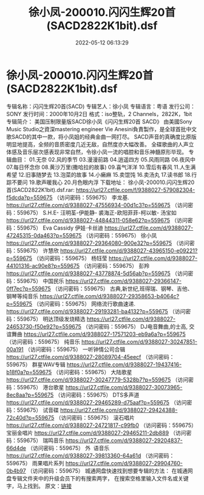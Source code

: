 ﻿---
title: 徐小凤-200010.闪闪生辉20首(SACD2822K1bit).dsf
date: 2022-05-12 06:13:29
categories: WAV车载音乐、镜像
tags: 华语中文
---
# 徐小凤-200010.闪闪生辉20首(SACD2822K1bit).dsf

专辑名称：闪闪生辉20首(SACD)
专辑艺人：徐小凤
专辑语言：粤语
发行公司：SONY
发行时间：2000年10月2日
格式：iso整轨，2
Channels，2822K，1bit
专辑简介：
美国压制限量版SACD徐小凤《闪闪生辉20首 SACD》
由美國Sony Music Studio之資深mastering engineer Vie
Anesini負責製作，是全球首批中文歌SACD的其中一款，将小凤姐的经典金曲一网打尽。
SACD声音的真确度比原版明显地提高，全频的音质密度几近无敌，自然度亦大幅改善。
全碟歌曲的人声立体感及音乐层次感表现非常自然，令徐小凤一流的唱腔和音乐神髓原形毕现。
专辑曲目：
01.无奈
02.风的季节
03.漫漫前路
04.逍遥四方
05.风雨同路
06.夜风中
07.每日怀念你
08.黄沙万里(撒哈拉的故事)
09.喜气洋洋
10.雪后有春风
11.人生满希望
12.旧事随梦去
13.泡菜的故事
14.小癞麻
15.卖馄饨
16.卖汤丸
17.读书郎
18.行踪不要问
19.歌声暖我心
20.月色眼内浮
下载地址：
徐小凤-200010.闪闪生辉20首(SACD2822K1bit).dsf.rar:
https://url27.ctfile.com/f/9388027-579082304-f5dcda?p=559675
（访问密码：559675）
李龙基.
https://url27.ctfile.com/d/9388027-47556934-00d1c3?p=559675
（访问密码：559675）
S.H.E- 汪明荃-伊能静- 裘海正-欧阳菲菲-柯以敏- 汤宝如
https://url27.ctfile.com/d/9388027-44844311-058e62?p=559675
（访问密码：559675）
Eva Cassidy
伊娃·卡丝迪
https://url27.ctfile.com/d/9388027-47245315-0da463?p=559675
（访问密码：559675）
徐小凤
https://url27.ctfile.com/d/9388027-29364080-900e32?p=559675
（访问密码：559675）
许慧欣
https://url27.ctfile.com/d/9388027-43965150-e09221?p=559675
（访问密码：559675）
杨钰莹
https://url27.ctfile.com/d/9388027-44101316-ac90e8?p=559675
（访问密码：559675）
彭羚
https://url27.ctfile.com/d/9388027-43778874-5d56ab?p=559675
（访问密码：559675）
中国民乐
https://url27.ctfile.com/d/9388027-29366147-0ff7ec?p=559675
（访问密码：559675）
古典,新世纪,班得瑞、钢琴、吉他、钢琴等纯音乐
https://url27.ctfile.com/d/9388027-29358653-b4064c?p=559675
（访问密码：559675）
网络流行歌曲速递.
https://url27.ctfile.com/d/9388027-29193281-ba4132?p=559675
（访问密码：559675）
明达顶级发烧精选
https://url27.ctfile.com/d/9388027-24653730-f50e92?p=559675
（访问密码：559675）
DJ电音舞曲,的士高, 交谊舞曲
https://url27.ctfile.com/d/9388027-17571203-eb9a6a?p=559675
（访问密码：559675）
纯音乐
https://url27.ctfile.com/d/9388027-30247851-00a191
（访问密码：559675）
一听钟情公司合辑
https://url27.ctfile.com/d/9388027-28089704-45eecf
（访问密码：559675）
群星WAV专辑
https://url27.ctfile.com/d/9388027-19437416-b18f0a?p=559675
（访问密码：559675）
大陆歌星
https://url27.ctfile.com/d/9388027-30247779-5328b7?p=559675
（访问密码：559675）
港台歌星
https://url27.ctfile.com/d/9388027-30073965-8ec8aa?p=559675
（访问密码：559675）
DTS多声道
https://url27.ctfile.com/d/9388027-29465289-d75aaf?p=559675
（访问密码：559675）
试音碟
https://url27.ctfile.com/d/9388027-29424388-72c40d?p=559675
（访问密码：559675）
滚石唱片
https://url27.ctfile.com/d/9388027-24721817-c99fb0
（访问密码：559675）
宝丽金唱片
https://url27.ctfile.com/d/9388027-29465211-2db889
（访问密码：559675）
瑞鸣音乐
https://url27.ctfile.com/d/9388027-29204837-66d4de
（访问密码：559675）
外  语音乐
https://url27.ctfile.com/d/9388027-39813360-64a61d
（访问密码：559675）
雨果唱片系列
https://url27.ctfile.com/d/9388027-29904760-0b4b97
（访问密码：559675）
城通网盘快速找到想要专辑的方法：
在城通网盘专辑文件夹中的升级会员下的有搜索两字，
在搜索空格里输入文件名或关键字，马上找到。
原文：[链接](https://blog.sina.com.cn/s/blog_1647c7e7601030x7a.html)